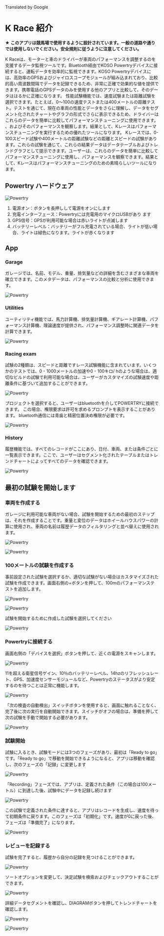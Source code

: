Translated by Google

# K Race 紹介

**★  このアプリは競馬場で使用するように設計されています。一般の道路や通りでは使用しないでください。安全規則に従うように注意してください。**

K Raceは、モーターと車のドライバーが車両のパフォーマンスを調整するのを支援するデータ監視ツールです。Bluetooth経由でKOSO Powertryデバイスに接続すると、運転データを効率的に監視できます。KOSO Powertryデバイスには、高効率のGPSおよびジャイロスコープモジュールが組み込まれており、比較的高い周波数間隔でデータを記録できるため、非常に正確で効果的な値を提供できます。携帯電話のGPSデータのみを使用する他のアプリと比較して、そのデータははるかに正確になります。
性能試験機能では、速度試験または距離試験を選択できます。たとえば、0〜100の速度テストまたは400メートルの距離テスト。テストを通じて、現在の車両の性能とデータをさらに理解し、データをセグメント化されたチャートやグラフの形式でさらに表示できるため、ドライバーはこれらのデータを簡単に比較してパフォーマンスチューニングに使用できます。 、およびそのパフォーマンスを観察します。結果として、Kレースはパフォーマンスチューニングを実行するための優れたツールになります。
Kレースでは、0-100スピード試験や400メートルの距離試験などの距離とスピードの試験があります。これらの試験を通じて、これらの結果データはデータテーブルおよびトレンドグラフとして提示できます。ユーザーは、これらのデータを簡単に比較してパフォーマンスチューニングに使用し、パフォーマンスを観察できます。結果として、Kレースはパフォーマンスチューニングのための素晴らしいツールになります。



## Powertry ハードウェア 



![Powertry](/Users/shawn/Documents/GitHub/KOSO-Apps/image/tutorial.png)

1. 電源オン：ボタンを長押しして電源をオンにします
2. 充電インターフェース：Powertryには充電用のマイクロUSBがあり
    ます
3.  GPS信号：GPSが利用可能な場合は赤いライトが点滅します
4. バッテリーレベル：バッテリーがフル充電されている場合、ライトが低い場合、ライトは緑色になります。ライトが赤くなります



## App

### Garage

ガレージでは、名前、モデル、重量、排気量などの詳細を含むさまざまな車両を確立できます。このメタデータは、パフォーマンスの比較と分析に使用できます。

![Powertry](/Users/shawn/Documents/GitHub/KOSO-Apps/image/photo-garage.png)

### Utilities

ユーティリティ機能では、馬力計算機、排気量計算機、ギアレート計算機、パフォーマンス計算機、理論速度が提供され、パフォーマンス調整時に関連データを計算できます。

![Powertry](/Users/shawn/Documents/GitHub/KOSO-Apps/image/photo-utilities.png)

### Racing exam

試験の2種類は、スピードと距離ですレース試験機能に含まれています。いくつかのテストでは、0 - 1000メートルの加速や0 - 100キロ/ hのような場合は、適切なビルドの試験で利用可能な場合は、ユーザーがカスタマイズの試験速度や距離条件に基づいて追加することができます。

![Powertry](/Users/shawn/Documents/GitHub/KOSO-Apps/image/photo-exam.png)

プロジェクトを選択すると、ユーザーはbluetoothを介してPOWERTRYに接続できます。 この場合、権限要求は許可を求めるプロンプトを表示することがあります。 bluetooth通信には青歯と精密位置決め権限が必要です。

![Powertry](/Users/shawn/Documents/GitHub/KOSO-Apps/image/photo-connect.png)



### History

履歴機能では、すべてのレコードがここにあり、日付、車両、または条件ごとに一覧表示できます。ここで、ユーザーはセグメント化されたテーブルまたはトレンドチャートによってすべてのデータを確認できます。  

![Powertry](/Users/shawn/Documents/GitHub/KOSO-Apps/image/photo-history.png)

## 最初の試験を開始します

### 車両を作成する

ガレージに利用可能な車両がない場合、試験を開始するための最初のステップは、それを作成することです。重量と変位のデータはホイールハウスパワーの計算に使用され、車両の名前は履歴データのフィルタリングと並べ替えに使用されます。



![Powertry](/Users/shawn/Documents/GitHub/KOSO-Apps/image/garage1.png)

![Powertry](/Users/shawn/Documents/GitHub/KOSO-Apps/image/garage2.png)

### 100メートルの試験を作成する

事前設定された試験を選択するか、適切な試験がない場合はカスタマイズされた試験を作成できます。画面右側の+ボタンを押して、100mのパフォーマンステストを追加します。

![Powertry](/Users/shawn/Documents/GitHub/KOSO-Apps/image/exam1.png)

![Powertry](/Users/shawn/Documents/GitHub/KOSO-Apps/image/exam2.png)

試験を開始するために作成した試験を選択してください

![Powertry](/Users/shawn/Documents/GitHub/KOSO-Apps/image/exam3.png)

### Powertryに接続する

画面右側の「デバイスを選択」ボタンを押して、近くの電源をスキャンします。

![Powertry](/Users/shawn/Documents/GitHub/KOSO-Apps/image/connect1.png)

11を超える衛星信号ゲイン、10％のバッテリーレベル、14hzのリフレッシュレート、GPS、加速度センサーモジュールなど、Powertryのステータスがより安定するのを待つことは正常に機能します。

![Powertry](/Users/shawn/Documents/GitHub/KOSO-Apps/image/connect2.png)

「次の検査の自動検出」スイッチボタンを使用すると、画面に触れることなく、完了後に次の実行を自動開始できます。スイッチがオフの場合は、準備を押して次の試験を手動で開始する必要があります。

![Powertry](/Users/shawn/Documents/GitHub/KOSO-Apps/image/connect3.png)

### 試験開始

試験に入るとき、試験モードには3つのフェーズがあり、最初は「Ready to go」です。「Ready to go」で移動を開始できるようになると、アプリは移動を確認し、次のフェーズの「記録」に変更します



![Powertry](/Users/shawn/Documents/GitHub/KOSO-Apps/image/runtime2.png)

「Recording」フェーズでは、アプリは、定義された条件（この場合は100メートル）に到達した後、試験中にデータを記録し続けます

![Powertry](/Users/shawn/Documents/GitHub/KOSO-Apps/image/runtime3.png)

この試験で定義された条件に達すると、アプリはレコードを生成し、速度を待って初期条件に戻ります。このフェーズは「初期化」です。速度が0に戻った後、フェーズは「準備完了」になります。

![Powertry](/Users/shawn/Documents/GitHub/KOSO-Apps/image/runtime1.png)

### レビューを記録する

試験を完了すると、履歴から自分の記録を見つけることができます。

![Powertry](/Users/shawn/Documents/GitHub/KOSO-Apps/image/photo-history.png)

ソートオプションを変更して、決定試験を検索およびチェックアウトすることができます。

![Powertry](/Users/shawn/Documents/GitHub/KOSO-Apps/image/history1.png)

詳細データセグメントを確認し、DIAGRAMボタンを押してトレンドチャートを確認します。

![Powertry](/Users/shawn/Documents/GitHub/KOSO-Apps/image/history2.png)

![Powertry](/Users/shawn/Documents/GitHub/KOSO-Apps/image/history3.png)
